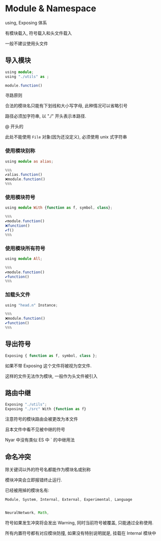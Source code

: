 # Module & Namespace

using, Exposing 体系

有模块载入, 符号载入和头文件载入

一般不建议使用头文件

## 导入模块

```ts
using module;
using "./utils" as ;

module.function()
```

寻路原则

合法的模块名只能有下划线和大小写字母, 此种情况可以省略引号

路径必须加字符串, 以 "./" 开头表示本路径.

@ 开头的

此处不能使用 `File` 对象(因为还没定义), 必须使用 unix 式字符串

### 使用模块别称

```ts
using module as alias;

%%%
✔️alias.function()
❌module.function()
%%%
```

### 使用模块符号

```ts
using module With {function as f, symbol, class};

%%%
✔️module.function()
❌function()
✔️f()
%%%
```

### 使用模块所有符号

```ts
using module All;

%%%
✔️module.function()
✔️function()
%%%
```

### 加载头文件

```ts
using "head.n" Instance;

%%%
❌️module.function()
✔️function()
%%%
```

## 导出符号

```ts
Exposing { function as f, symbol, class };
```

如果不带 Exposing 这个文件将被视为空文件.

这样的文件无法作为模块, 一般作为头文件被引入

## 路由中继

```ts
Exposing "./utils";
Exposing "./src" With {function as f}
```

注意符号的模块路由会被更改为本文件

且本文件中看不见被中继的符号

Nyar 中没有类似 ES 中 ` 的中继用法

## 命名冲突

除关键词以外的符号名都能作为模块名或别称

模块冲突会立即报错终止运行.

已经被用掉的模块名有:

```ts
Module, System, Internal, External, Experimental, Language


NeuralNetwork, Math,
```

符号如果发生冲突将会发出 Warning, 同时当前符号被覆盖, 只能通过全称使用.

所有内置符号都有对应模块防撞, 如果没有特别说明就是, 挂载在 Internal 模块中
